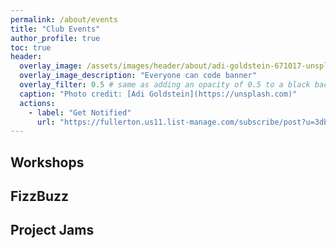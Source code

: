 ```yaml
---
permalink: /about/events
title: "Club Events"
author_profile: true
toc: true
header:
  overlay_image: /assets/images/header/about/adi-goldstein-671017-unsplash.jpg
  overlay_image_description: "Everyone can code banner"
  overlay_filter: 0.5 # same as adding an opacity of 0.5 to a black background
  caption: "Photo credit: [Adi Goldstein](https://unsplash.com)"
  actions:
    - label: "Get Notified"
      url: "https://fullerton.us11.list-manage.com/subscribe/post?u=3dbde654283a22318e4cd016d&amp;id=693fc5f30b"
---
```


<!--TODO: general club event info -->
<!--TODO: competitive stuff and mixers / hackathons?  -->

<!-- TODO: content: short summary, what years experience is this for, how often -->

## Workshops

## FizzBuzz

## Project Jams
